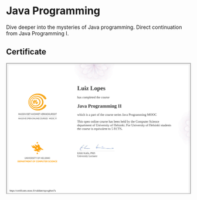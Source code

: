 # Java Programming

Dive deeper into the mysteries of Java programming. Direct continuation from Java Programming I.

## Certificate

![](https://github.com/luizclsoares/mooc-java-programming-ii/blob/main/certificate-java-programming-ii.png)
